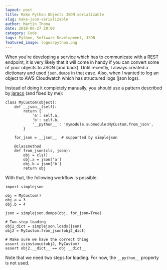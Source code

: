 ```yaml
---
layout: post
title: Make Python Objects JSON serializable
slug: make-json-serializable
author: Martin Thoma
date: 2018-06-27 20:00
category: Code
tags: Python, Software Development, JSON
featured_image: logos/python.png
---
```

When you're developing a service which has to communicate with a REST endpoint,
it is very likely that it will come in handy if you can convert some of your
objects to JSON (and back). Until recently, I always created a dictionary and
used `json.dumps` in that case. Also, when I wanted to log an object to
AWS Cloudwatch which has structured logs (json logs).


Instead of doing it completely manually, you should use a pattern described
by [jaraco](https://github.com/simplejson/simplejson/issues/52#issuecomment-23667961)
(and fixed by me):


```
class MyCustom(object):
    def __json__(self):
        return {
            'a': self.a,
            'b': self.b,
            '__python__': 'mymodule.submodule:MyCustom.from_json',
        }

    for_json = __json__  # supported by simplejson

    @classmethod
    def from_json(cls, json):
        obj = cls()
        obj.a = json['a']
        obj.b = json['b']
        return obj
```

With that, the following workflow is possible:

```
import simplejson

obj = MyCustom()
obj.a = 3
obj.b = 4

json = simplejson.dumps(obj, for_json=True)

# Two-step loading
obj2_dict = simplejson.loads(json)
obj2 = MyCustom.from_json(obj2_dict)

# Make sure we have the correct thing
assert isinstance(obj2, MyCustom)
assert obj2.__dict__ == obj.__dict__
```

Note that we need two steps for loading. For now, the `__python__` property
is not used.
